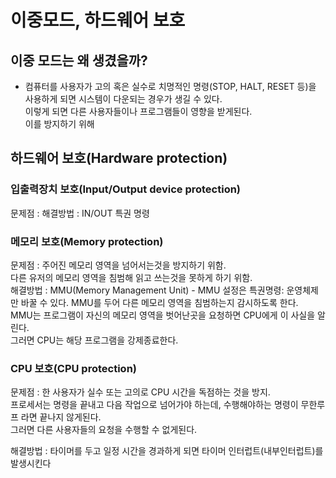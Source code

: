 # 이중모드, 하드웨어 보호

## 이중 모드는 왜 생겼을까?
* 컴퓨터를
사용자가 고의 혹은 실수로 치명적인 명령(STOP, HALT, RESET 등)을 사용하게 되면 시스템이 다운되는 경우가 생길 수 있다.  
이렇게 되면 다른 사용자들이나 프로그램들이 영향을 받게된다.  
이를 방지하기 위해

## 하드웨어 보호(Hardware protection)

### 입출력장치 보호(Input/Output device protection)
문제점 : 
해결방법 : IN/OUT 특권 명령

### 메모리 보호(Memory protection)
문제점 : 
주어진 메모리 영역을 넘어서는것을 방지하기 위함.  
다른 유저의 메모리 영역을 침범해 읽고 쓰는것을 못하게 하기 위함.  
해결방법 :
MMU(Memory Management Unit) - MMU 설정은 특권명령: 운영체제만 바꿀 수 있다.
MMU를 두어 다른 메모리 영역을 침범하는지 감시하도록 한다.  
MMU는 프로그램이 자신의 메모리 영역을 벗어난곳을 요청하면 CPU에게 이 사실을 알린다.  
그러면 CPU는 해당 프로그램을 강제종료한다.  

### CPU 보호(CPU protection)
문제점 : 
한 사용자가 실수 또는 고의로 CPU 시간을 독점하는 것을 방지.  
프로세서는 명령을 끝내고 다음 작업으로 넘어가야 하는데, 수행해야하는 명령이 무한루프 라면 끝나지 않게된다.  
그러면 다른 사용자들의 요청을 수행할 수 없게된다.

해결방법 : 타이머를 두고 일정 시간을 경과하게 되면 타이머 인터럽트(내부인터럽트)를 발생시킨다